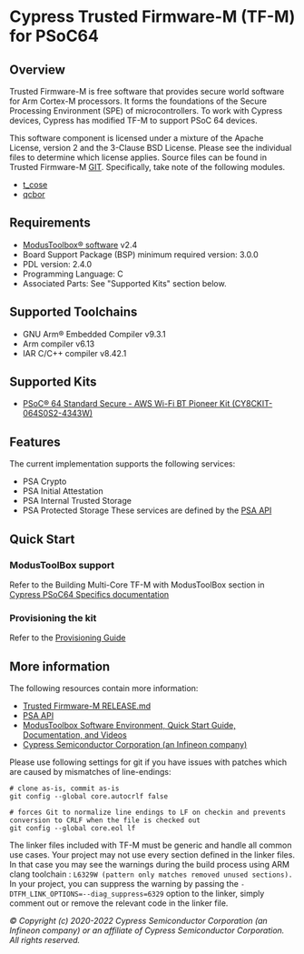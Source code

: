 ﻿# Cypress Trusted Firmware-M (TF-M) for PSoC64

## Overview

Trusted Firmware-M is free software that provides secure world software for Arm Cortex-M processors. It forms the foundations
of the Secure Processing Environment (SPE) of microcontrollers. To work with Cypress devices, Cypress has modified TF-M to support PSoC 64 devices.

This software component is licensed under a mixture of the Apache License, version 2 and the 3-Clause BSD License. Please see the individual files to determine which license applies. Source files can be found in Trusted Firmware-M [GIT](https://git.trustedfirmware.org/trusted-firmware-m.git). Specifically, take note of the following modules.
* [t_cose](https://git.trustedfirmware.org/TF-M/trusted-firmware-m.git/tree/lib/ext/t_cose/LICENSE)
* [qcbor](https://git.trustedfirmware.org/TF-M/trusted-firmware-m.git/tree/lib/ext/qcbor/README.md)


## Requirements

* [ModusToolbox® software](https://www.infineon.com/cms/en/design-support/tools/sdk/modustoolbox-software) v2.4
* Board Support Package (BSP) minimum required version: 3.0.0
* PDL version: 2.4.0
* Programming Language: C
* Associated Parts: See "Supported Kits" section below.

## Supported Toolchains

* GNU Arm® Embedded Compiler v9.3.1
* Arm compiler v6.13
* IAR C/C++ compiler v8.42.1

## Supported Kits

* [PSoC® 64 Standard Secure - AWS Wi-Fi BT Pioneer Kit (CY8CKIT-064S0S2-4343W)](https://www.infineon.com/cms/en/product/evaluation-boards/cy8ckit-064s0s2-4343w)

## Features

The current implementation supports the following services:
* PSA Crypto
* PSA Initial Attestation
* PSA Internal Trusted Storage
* PSA Protected Storage
These services are defined by the [PSA API](https://github.com/ARM-software/psa-arch-tests/tree/master/api-specs)

## Quick Start

### ModusToolBox support
Refer to the Building Multi-Core TF-M with ModusToolBox section in [Cypress PSoC64 Specifics documentation](https://github.com/Infineon/src-trusted-firmware-m/platform/ext/target/cypress/psoc64/cypress_psoc64_spec.rst)


### Provisioning the kit
Refer to the [Provisioning Guide](https://www.cypress.com/file/521106/download)


## More information
The following resources contain more information:
* [Trusted Firmware-M RELEASE.md](./RELEASE.md)
* [PSA API](https://github.com/ARM-software/psa-arch-tests/tree/master/api-specs)
* [ModusToolbox Software Environment, Quick Start Guide, Documentation, and Videos](https://www.infineon.com/cms/en/design-support/tools/sdk/modustoolbox-software)
* [Cypress Semiconductor Corporation (an Infineon company)](https://www.infineon.com)

Please use following settings for git if you have issues with patches which are caused by mismatches of line-endings:

```
# clone as-is, commit as-is
git config --global core.autocrlf false

# forces Git to normalize line endings to LF on checkin and prevents conversion to CRLF when the file is checked out
git config --global core.eol lf
```

The linker files included with TF-M must be generic and handle all common use cases. Your project may not use every
section defined in the linker files. In that case you may see the warnings during the build process using ARM clang toolchain :
``L6329W (pattern only matches removed unused sections).``
In your project, you can suppress the warning by passing the ``-DTFM_LINK_OPTIONS=--diag_suppress=6329`` option to the linker,
simply comment out or remove the relevant code in the linker file.

*© Copyright (c) 2020-2022 Cypress Semiconductor Corporation (an Infineon company) or an affiliate of Cypress Semiconductor Corporation. All rights reserved.*

